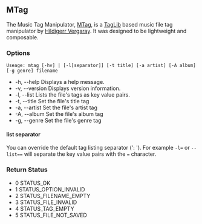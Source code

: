 ## MTag ##
The Music Tag Manipulator, [MTag](https://github.com/hildigerr/mtag), is a [TagLib](http://taglib.org) based music file tag manipulator by [Hildigerr Vergaray](https://github.com/hildigerr). It was designed to be lightweight and composable.

### Options ###
`Useage: mtag [-hv] | [-l[separator]] [-t title] [-a artist] [-A album] [-g genre] filename`
 - -h, --help Displays a help message.
 - -v, --version Displays version information.
 - -l, --list Lists the file's tags as key value pairs.
 - -t, --title Set the file's title tag
 - -a, --artist Set the file's artist tag
 - -A, --album Set the file's album tag
 - -g, --genre Set the file's genre tag


#### list separator ####
You can override the default tag listing separator (': '). For example `-l=` or `--list==` will separate the key value pairs with the `=` character.

### Return Status ###
 - 0 STATUS_OK
 - 1 STATUS_OPTION_INVALID
 - 2 STATUS_FILENAME_EMPTY
 - 3 STATUS_FILE_INVALID
 - 4 STATUS_TAG_EMPTY
 - 5 STATUS_FILE_NOT_SAVED
